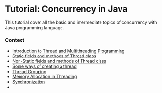 # Tutorial: Concurrency in Java

This tutorial cover all the basic and intermediate topics of concurrency with Java programming language.

### Context

* [Introduction to Thread and Multithreading Programming](res/One.md)
* [Static fields and methods of Thread class](res/Two.md)
* [Non-Static fields and methods of Thread class](res/Three.md)
* [Some ways of creating a thread](#res/Four.md)
* [Thread Grouping](res/Five.md)
* [Memory Allocation in Threading](res/Six.md)
* [Synchronization](res/Seven.md)
* 

